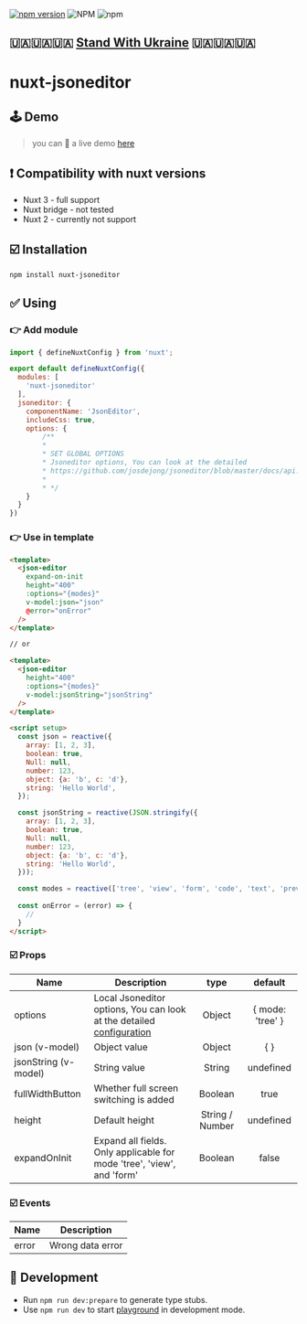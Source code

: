[![npm version](https://badge.fury.io/js/nuxt-jsoneditor.svg)](https://badge.fury.io/js/nuxt-jsoneditor)
![NPM](https://img.shields.io/npm/l/nuxt-jsoneditor)
![npm](https://img.shields.io/npm/dm/nuxt-jsoneditor)

## 🇺🇦🇺🇦🇺🇦 [Stand With Ukraine](https://www.standwithukraine.how/) 🇺🇦🇺🇦🇺🇦

# nuxt-jsoneditor

## 🕹 Demo

> you can 👀 a live demo [here](https://bestkolobok.github.io/vue3-jsoneditor/)

## ❗️️️ Compatibility with nuxt versions

- Nuxt 3 - full support
- Nuxt bridge - not tested
- Nuxt 2 - currently not support

## ☑️ Installation

```bash
npm install nuxt-jsoneditor
```

## ✅ Using

### 👉 Add module

```javascript
import { defineNuxtConfig } from 'nuxt';

export default defineNuxtConfig({
  modules: [
    'nuxt-jsoneditor'
  ],
  jsoneditor: {
    componentName: 'JsonEditor',
    includeCss: true,
    options: {
        /**
        *
        * SET GLOBAL OPTIONS
        * Jsoneditor options, You can look at the detailed 
        * https://github.com/josdejong/jsoneditor/blob/master/docs/api.md#configuration-options?blank
        * 
        * */
    }
  }
})
```

### 👉 Use in template

```html
<template>
  <json-editor 
    expand-on-init 
    height="400" 
    :options="{modes}" 
    v-model:json="json" 
    @error="onError" 
  />
</template>

// or

<template>
  <json-editor
    height="400" 
    :options="{modes}" 
    v-model:jsonString="jsonString"
  />
</template>

<script setup>
  const json = reactive({
    array: [1, 2, 3],
    boolean: true,
    Null: null,
    number: 123,
    object: {a: 'b', c: 'd'},
    string: 'Hello World',
  });

  const jsonString = reactive(JSON.stringify({
    array: [1, 2, 3],
    boolean: true,
    Null: null,
    number: 123,
    object: {a: 'b', c: 'd'},
    string: 'Hello World',
  }));

  const modes = reactive(['tree', 'view', 'form', 'code', 'text', 'preview']);
  
  const onError = (error) => {
    //
  }
</script>
```
### ☑️ Props
| Name                  | Description                                                                                                                                                     | type            | default             |
| --------------        | --------------------------------------------------------------------------------------------------------------------------------------------------------------- | :-----------:   | :----------------:  |
| options               | Local Jsoneditor options, You can look at the detailed  [configuration](https://github.com/josdejong/jsoneditor/blob/master/docs/api.md#configuration-options?blank)  | Object          | { mode: 'tree' }    |
| json (v-model)        | Object value                                                                                                                                                    | Object          | { }                 |
| jsonString (v-model)  | String value                                                                                                                                                    | String          | undefined           |
| fullWidthButton       | Whether full screen switching is added                                                                                                                          | Boolean         | true                |
| height                | Default height                                                                                                                                                  | String / Number | undefined           |
| expandOnInit          | Expand all fields. Only applicable for mode 'tree', 'view', and 'form'                                                                                          | Boolean         | false               | 

### ☑️ Events
| Name  | Description      |
| ----- | --------------   |
| error | Wrong data error |

## 🔨 Development

- Run `npm run dev:prepare` to generate type stubs.
- Use `npm run dev` to start [playground](playground) in development mode.


